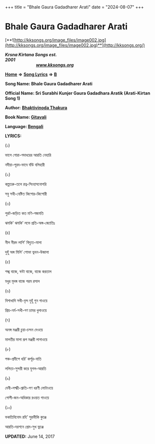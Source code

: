 +++
title = "Bhale Gaura Gadadharer Arati"
date = "2024-08-07"
+++

# Bhale Gaura Gadadharer Arati
[**![http://kksongs.org/image_files/image002.jpg](http://kksongs.org/image_files/image002.jpg)**](http://kksongs.org/)

**_Krsna Kirtana Songs est. 2001_**                                                                                                                                                 **_www.kksongs.org_**

**[Home](http://kksongs.org/)** **⇒** **[Song Lyrics](http://kksongs.org/lyrics.html)** **⇒** **[B](http://kksongs.org/songs/song_b.html)**

**Song Name: Bhale Gaura Gadadharer Arati**

**Official Name: Sri Surabhi Kunjer Gaura Gadadhara Aratik (Arati-Kirtan Song 1)**

**Author:** [**Bhaktivinoda Thakura**](http://kksongs.org/authors/list/bhaktivinoda.html)

**Book Name: [Gitavali](http://kksongs.org/authors/literature/gitavali.html)**

**Language: [Bengali](http://kksongs.org/language/list/bengali.html)**

**LYRICS:**

(১)

ভালে গোরা\-গদাধরের আরতি নেহারি

নদীয়া\-পূরব\-ভাবে যাঁউ বলিহারী

(২)

কল্পতরু\-তলে রত্ন\-সিংহাসনোপরি

সবু সখী\-বেষ্টিত কিশোর\-কিশোরী

(৩)

পুরট\-জড়িত কত মণি\-গজমতি

ঝমকি’ ঝমকি’ লভে প্রতি\-অঙ্গ\-জ্যোতিঃ

(৪)

নীল নীরদ লাগি’ বিদ্যুত\-মালা

দুহুঁ অঙ্গ মিলি’ শোভা ভুবন\-উজালা

(৫)

শঙ্খ বাজে, ঘন্টা বাজে, বাজে করতাল

মধুর মৃদঙ্গ বাজে পরম রসাল

(৬)

বিশাখাদি সখী\-বৃন্দ দুহুঁ গুন গাওয়ে

প্রিয়\-নর্ম\-সখী\-গণ চামর ধুলাওয়ে

(৭)

অনঙ্গ মঞ্জরী চুয়া\-চন্দন দেওয়ে

মালতীর মালা রূপ মঞ্জরী লাগাওয়ে

(৮)

পঞ্চ\-প্রদীপে ধরি’ কর্পূর\-বাতি

ললিতা\-সুন্দরী করে যুগল\-আরতি

(৯)

দেবী\-লক্ষ্মী\-শ্রুতি\-গণ ধরণী লোটাওয়ে

গোপী\-জন\-অধিকার রওয়ত গাওয়ে

(১০)

ভকতিবিনোদ রহি’ সুরভীকি কুঞ্জে

আরতি\-দরশনে প্রেম\-সুখ ভুঞ্জে

**UPDATED:** June 14, 2017